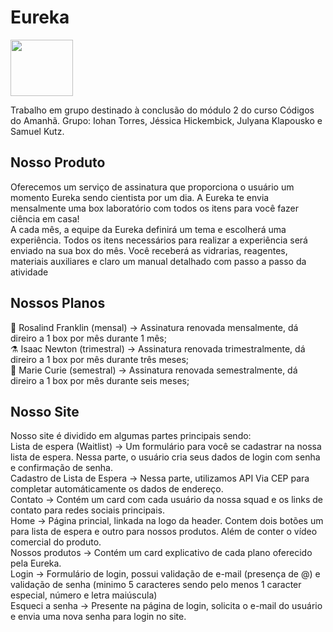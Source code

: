 <h1> Eureka </h1>  <img width=100 height=90 src="https://github.com/samuelkutz/Eureka/blob/main/images/icon-bg-blue.png"

##

Trabalho em grupo destinado à conclusão do módulo 2 do curso Códigos do Amanhã. Grupo: Iohan Torres, Jéssica Hickembick, Julyana Klapousko e Samuel Kutz. 

## Nosso Produto
Oferecemos um serviço de assinatura que proporciona o usuário um momento Eureka sendo cientista por um dia. A Eureka te envia mensalmente uma box laboratório com todos os itens para você fazer ciência em casa!  <br>
A cada mês, a equipe da Eureka definirá um tema e escolherá uma experiência. Todos os itens necessários para realizar a experiência será enviado na sua box do mês. Você receberá as vidrarias, reagentes, materiais auxiliares e claro um manual detalhado com
 passo a passo da atividade

## Nossos Planos
🥼 Rosalind Franklin (mensal) -> Assinatura renovada mensalmente, dá direiro a 1 box por mês durante 1 mês; <br>
⚗️ Isaac Newton (trimestral) -> Assinatura renovada trimestralmente, dá direiro a 1 box por mês durante três meses;  <br>
🧫 Marie Curie (semestral) -> Assinatura renovada semestralmente, dá direiro a 1 box por mês durante seis meses;

## Nosso Site 
Nosso site é dividido em algumas partes principais sendo:  <br>
Lista de espera (Waitlist) -> Um formulário para você se cadastrar na nossa lista de espera. Nessa parte, o usuário cria seus dados de login com senha e confirmação de senha.  <br>
Cadastro de Lista de Espera -> Nessa parte, utilizamos API Via CEP para completar automáticamente os dados de endereço.   <br>
Contato -> Contém um card com cada usuário da nossa squad e os links de contato para redes sociais principais.  <br>
Home -> Página princial, linkada na logo da header. Contem dois botões um para lista de espera e outro para nossos produtos. Além de conter o vídeo comercial do produto.  <br>
Nossos produtos -> Contém um card explicativo de cada plano oferecido pela Eureka.  <br>
Login -> Formulário de login, possui validação de e-mail (presença de @) e validação de senha (minimo 5 caracteres sendo pelo menos 1 caracter especial, número e letra maiúscula)<br>
Esqueci a senha -> Presente na página de login, solicita o e-mail do usuário e envia uma nova senha para login no site. 

